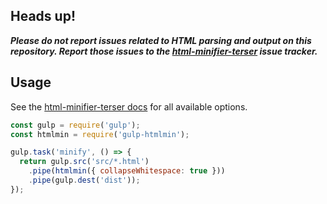 ## Heads up!

_**Please do not report issues related to HTML parsing and output on this repository. Report those issues to the [html-minifier-terser](https://github.com/DanielRuf/html-minifier-terser/issues) issue tracker.**_

## Usage

See the [html-minifier-terser docs](https://github.com/DanielRuf/html-minifier-terser) for all available options.

```js
const gulp = require('gulp');
const htmlmin = require('gulp-htmlmin');

gulp.task('minify', () => {
  return gulp.src('src/*.html')
    .pipe(htmlmin({ collapseWhitespace: true }))
    .pipe(gulp.dest('dist'));
});
```
